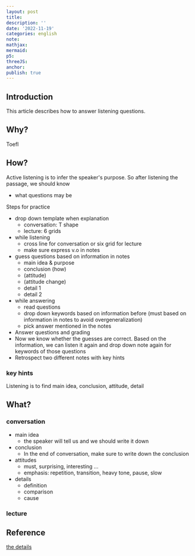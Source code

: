 ```yaml
---
layout: post
title:
description: ''
date: '2022-11-19'
categories: english
note:
mathjax:
mermaid:
p5:
threeJS:
anchor:
publish: true
---
```


## Introduction

This article describes how to answer listening questions.

## Why?

Toefl

## How?

Active listening is to infer the speaker's purpose. So after listening the passage, we should know

* what questions may be

Steps for practice

* drop down template when explanation
  * conversation: T shape
  * lecture: 6 grids
* while listening
  * cross line for conversation or six grid for lecture
  * make sure express v.o in notes
* guess questions based on information in notes
  * main idea & purpose
  * conclusion (how)
  * (attitude)
  * (attitude change)
  * detail 1
  * detail 2
* while answering
  * read questions
  * drop down keywords based on information before (must based on information in notes to avoid overgeneralization)
  * pick answer mentioned in the notes
* Answer questions and grading
* Now we know whether the guesses are correct. Based on the information, we can listen it again and drop down note again for keywords of those questions
* Retrospect two different notes with key hints

### key hints

Listening is to find main idea, conclusion, attitude, detail

## What?

### conversation

* main idea
  * the speaker will tell us and we should write it down
* conclusion
  * In the end of conversation, make sure to write down the conclusion
* attitudes
  * must, surprising, interesting ...
  * emphasis: repetition, transition, heavy tone, pause, slow
* details
  * definition
  * comparison
  * cause

### lecture

## Reference

[the details](https://toeflv3.kmf.com/listen/order)
